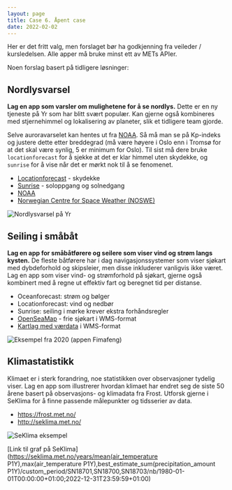 ```yaml
---
layout: page
title: Case 6. Åpent case
date: 2022-02-02
---
```


Her er det fritt valg, men forslaget bør ha godkjenning fra veileder / kursledelsen.
Alle apper må bruke minst ett av METs APIer.

Noen forslag basert på tidligere løsninger:

## Nordlysvarsel

**Lag en app som varsler om mulighetene for å se nordlys.** Dette er en ny tjeneste
på Yr som har blitt svært populær. Kan gjerne også kombineres med stjernehimmel
og lokalisering av planeter, slik et tidligere team gjorde.

Selve auroravarselet kan hentes ut fra
[NOAA](https://www.swpc.noaa.gov/products/3-day-forecast). Så må man se på
Kp-indeks og justere dette etter breddegrad (må være høyere i Oslo enn i Tromsø
for at det skal være synlig, 5 er minimum for Oslo).
Til sist må dere bruke `locationforecast` for å sjekke at det er klar himmel
uten skydekke, og `sunrise` for å vise når det er mørkt nok til å se fenomenet.

- [Locationforecast](/general) - skydekke
- [Sunrise](/general) - soloppgang og solnedgang
- [NOAA](https://www.swpc.noaa.gov/products/3-day-forecast)
- [Norwegian Centre for Space Weather (NOSWE)](https://site.uit.no/spaceweather/)

![Nordlysvarsel på Yr](/images/examples/yr-nordlys.png)

## Seiling i småbåt

**Lag en app for småbåtførere og seilere som viser vind og strøm langs kysten.**
De fleste båtførere har i dag navigasjonssystemer som viser sjøkart med
dybdeforhold og skipsleier, men disse inkluderer vanligvis ikke været.
Lag en app som viser vind- og strømforhold på sjøkart, gjerne også kombinert med
å regne ut effektiv fart og beregnet tid per distanse.

- Oceanforecast: strøm og bølger
- Locationforecast: vind og nedbør
- Sunrise: seiling i mørke krever ekstra forhåndsregler
- [OpenSeaMap](http://www.openseamap.org/index.php?id=openseamap&L=1) - frie sjøkart i WMS-format
- [Kartlag med værdata](/wms/) i WMS-format

![Eksempel fra 2020 (appen Fimafeng)](/images/examples/fimafeng.png)

## Klimastatistikk

Klimaet er i sterk forandring, noe statistikken over observasjoner tydelig viser.
Lag en app som illustrerer hvordan klimaet har endret seg de siste 50 årene basert
på observasjons- og klimadata fra Frost. Utforsk gjerne i SeKlima for å finne passende
målepunkter og tidsserier av data.

- <https://frost.met.no/>
- <http://seklima.met.no/>

![SeKlima eksempel](/images/examples/seklima.png)

[Link til graf på SeKlima](https://seklima.met.no/years/mean(air_temperature P1Y),max(air_temperature P1Y),best_estimate_sum(precipitation_amount P1Y)/custom_period/SN18701,SN18700,SN18703/nb/1980-01-01T00:00:00+01:00;2022-12-31T23:59:59+01:00)
